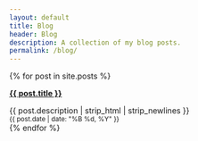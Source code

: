 ```yaml
---
layout: default
title: Blog
header: Blog
description: A collection of my blog posts.
permalink: /blog/
---
```


{% for post in site.posts %}
<article class="posts wrapper">
  <p class="blog-data"><a href="{{ post.url }}"><b>{{ post.title }}</b></a></p>
  <div>{{ post.description | strip_html | strip_newlines }}</div>
  <small>{{ post.date | date: "%B %d, %Y" }}</small>
</article>
{% endfor %} 
